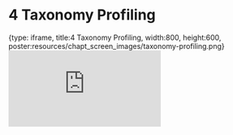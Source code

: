 # 4 Taxonomy Profiling
 
{type: iframe, title:4 Taxonomy Profiling, width:800, height:600, poster:resources/chapt_screen_images/taxonomy-profiling.png}
![](http://science.c-moor.org/CURE-MicrobialMysteries/taxonomy-profiling.html)
 

 
